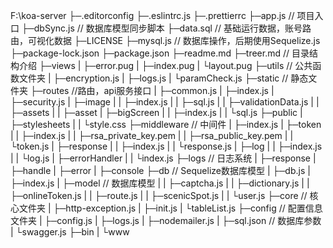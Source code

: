 F:\koa-server
├─.editorconfig
├─.eslintrc.js
├─.prettierrc
├─app.js // 项目入口
├─dbSync.js // 数据库模型同步脚本
├─data.sql // 基础运行数据，账号路由，可视化数据
├─LICENSE
├─mysql.js // 数据库操作，后期使用Sequelize.js
├─package-lock.json
├─package.json
├─readme.md
├─treer.md  // 目录结构介绍
├─views
|   ├─error.pug
|   ├─index.pug
|   └layout.pug
├─utils // 公共函数文件夹
|   ├─encryption.js
|   ├─logs.js
|   └paramCheck.js
├─static // 静态文件夹
├─routes //路由，api服务接口
|   ├─common.js
|   ├─index.js
|   ├─security.js
|   ├─image
|   |   ├─index.js
|   |   ├─sql.js
|   |   ├─validationData.js
|   |   ├─assets
|   |   ├─asset
|   ├─bigScreen
|   |     ├─index.js
|   |     └sql.js
├─public
|   ├─stylesheets
|   |      └style.css
├─middleware // 中间件
|     ├─index.js
|     ├─token
|     |   ├─index.js
|     |   ├─rsa_private_key.pem
|     |   ├─rsa_public_key.pem
|     |   └token.js
|     ├─response
|     |    ├─index.js
|     |    └response.js
|     ├─log
|     |  ├─index.js
|     |  └log.js
|     ├─errorHandler
|     |      └index.js
├─logs // 日志系统
|  ├─response
|  ├─handle
|  ├─error
|  ├─console
├─db // Sequelize数据库模型
| ├─db.js
| ├─index.js
| ├─model // 数据库模型
| |   ├─captcha.js
| |   ├─dictionary.js
| |   ├─onlineToken.js
| |   ├─route.js
| |   ├─scenicSpot.js
| |   └user.js
├─core // 核心文件夹
|  ├─http-exception.js
|  ├─init.js
|  └tableList.js
├─config // 配置信息文件夹
|   ├─config.js
|   ├─logs.js
|   ├─nodemailer.js
|   ├─sql.json // 数据库参数
|   └swagger.js
├─bin
|  └www